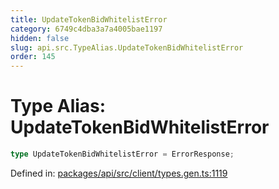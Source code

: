 ```yaml
---
title: UpdateTokenBidWhitelistError
category: 6749c4dba3a7a4005bae1197
hidden: false
slug: api.src.TypeAlias.UpdateTokenBidWhitelistError
order: 145
---
```


# Type Alias: UpdateTokenBidWhitelistError

```ts
type UpdateTokenBidWhitelistError = ErrorResponse;
```

Defined in: [packages/api/src/client/types.gen.ts:1119](https://github.com/zkcloudworker/minatokens-lib/blob/main/packages/api/src/client/types.gen.ts#L1119)
